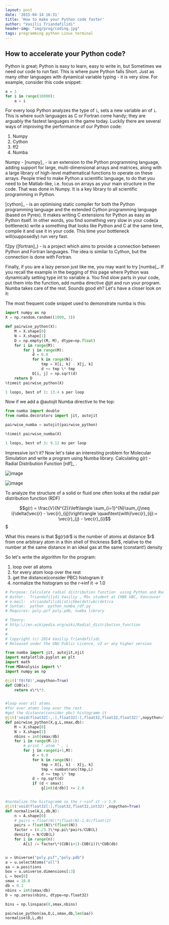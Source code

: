 ```yaml
---
layout: post
date: '2015-04-14 16:31'
title: 'How to make your Python code faster'
author: "Vasilii Triandafilidi"
header-img: "img/prog/coding.jpg"
tags: programming python Linux terminal
---
```


## How to accelerate your Python code?

Python is great; Python is easy to learn, easy to write in, but
Sometimes we need our code to run fast. This is where pure Python falls
Short. Just as many other languages with dynamical variable typing - it
is very slow. For example, consider this code snippet:

```python
a = 1
for i in range(10000):
    a = i
```

For every loop Python analyzes the type of `i`, sets a new variable an of
`i`. This is where such languages as C or Fortran come handy; they are
arguably the fastest languages in the game today. Luckily there are
several ways of improving the performance of our Python code:

1.  Numpy
2.  Cython
3.  ff2
4.  Numba

Numpy - [numpy]\_ - is an extension to the Python programming language,
adding support for large, multi-dimensional arrays and matrices, along
with a large library of high-level mathematical functions to operate on
these arrays. People tried to make Python a scientific
language, to do that you need to be Matlab-like, i.e. focus on arrays as
your main structure in the code. That was done in Numpy. It is a key
library to all scientific programming in Python.

[cython]\_ - is an optimising static compiler for both the Python
programming language and the extended Cython programming language (based
on Pyrex). It makes writing C extensions for Python as easy as Python
itself. In other words, you find something very slow in your code(a
bottleneck) write a something that looks like Python and C at the same
time, compile it and use it in your code. This time your bottleneck
will(supposedly) run very fast.

f2py ([fortran]\_) - is a project which aims to provide a connection
between Python and Fortran languages. The idea is similar to Cython, but
the connection is done with Fortran.

Finally, if you are a lazy person just like me, you may want to try
[numba]\_. If you recall the example in the begging of this page where
Python was dynamically setting type int to variable a. You find slow
parts in your code, put them into the function, add numba directive @jit and
run your program. Numba takes care of the rest. Sounds good eh? Let's
have a closer look on it:

The most frequent code snippet used to demonstrate numba is this:

```python
import numpy as np
X = np.random.random((1000, 3))

def pairwise_python(X):
    M = X.shape[0]
    N = X.shape[1]
    D = np.empty((M, M), dtype=np.float)
    for i in range(M):
        for j in range(M):
            d = 0.0
            for k in range(N):
                tmp = X[i, k] - X[j, k]
                d += tmp \* tmp
            D[i, j] = np.sqrt(d)
    return D
%timeit pairwise_python(X)
```

```python
1 loops, best of 3: 13.4 s per loop
```

Now if we add a @autojit Numba directive to the top:

```python
from numba import double
from numba.decorators import jit, autojit

pairwise_numba = autojit(pairwise_python)

%timeit pairwise_numba(X)
```

```python
1 loops, best of 3: 9.12 ms per loop
```

Impressive isn't it? Now let's take an interesting problem for Molecular
Simulation and write a program using Numba library. Calculating g(r) -
Radial Distribution Function [rdf]\_ .

![image](./images/rdf_atoms.jpeg)

![image](./images/rdf.png)

To analyze the structure of a solid or fluid one often looks at
the radial pair distribution function (RDF)

$$g(r) = \frac{V}{N^{2}}\left\langle \sum_{i=1}^{N}\sum_{j\neq i}\delta(\vec{r} - \vec{r}_{ij})\right\rangle \quad\text{with}\vec{r}_{ij}:= \vec{r}_{j} - \vec{r}_{i}$$$

What this means is that \$g(r)dr\$ is the number of atoms at
distance \$r\$ from one arbitrary atom in a thin shell of thickness
\$dr\$, relative to the number at the same distance in an ideal gas at
the same (constant!) density

So let's write the algorithm for the program:

1.  loop over all atoms
2.  for every atom loop over the rest
3.  get the distance(consider PBC) histogram it
4.  normalize the histogram so the r-\>inf it -\> 1.0

```python
# Purpose: Calculate radial distribution function  using Python and Numba library
# Author:  Triandafilidi Vasiliy , MSc student at CHBE UBC, Vancouver
# e-mail:  vtriandafilidi(at)chbe(dot)ubc(dot)ca
# Syntax:  python  python_numba_rdf.py
# Requires: poly.psf poly.pdb, numba library

# Theory:
# http:\//en.wikipedia.org/wiki/Radial_distribution_function
#
#
# Copyright (c) 2014 Vasiliy Triandafilidi
# Released under the GNU Public Licence, v2 or any higher version

from numba import jit, autojit,njit
import matplotlib.pyplot as plt
import math
from MDAnalysis import \*
import numpy as np

@jit('f8(f8)',nopython=True)
def CUB(x):
    return x\*\*3.


#loop over all atoms
#for ever atoms loop over the rest
#get the distance(consider pbc) histogramm it
@jit('void(float32[:,:],float32[:],float32,float32,float32)',nopython=True)
def pairwise_python(X,g,L,smax,db):
    M = X.shape[0]
    N = X.shape[1]
    nbins = int(smax/db)
    for i in range(M-1):
        # print " atom " , i
        for j in range(i+1,M):
            d = 0.0
            for k in range(N):
                tmp = X[i, k] - X[j, k]
                tmp = numbatrunc(tmp,L)
                d += tmp \* tmp
            d = np.sqrt(d)
            if (d < smax):
                g[int(d/db)] += 2.0


#normalize the histogramm so the r->inf it -> 1.0
@jit('void(float32[:],float32,float32,int32)',nopython=True)
def normalise(A,L,db,N):
    n = A.shape[0]
    # pairs = float(N)\*(float(N)-1.0)/float(2)
    pairs = float(N)\*(float(N))
    factor = (4./3.)\*np.pi\*pairs/CUB(L)
    density = N/CUB(L)
    for i in range(n):
        A[i] /= factor\*(CUB(i+1)-CUB(i))\*CUB(db)


u = Universe("poly.psf","poly.pdb")
a = u.selectAtoms("all")
aa = a.positions
box = u.universe.dimensions[:3]
L = box[0]
smax = 10.0
db = 0.1
nbins = int(smax/db)
D = np.zeros(nbins, dtype=np.float32)

bins = np.linspace(0,smax,nbins)

pairwise_python(aa,D,L,smax,db,len(aa))
normalise(D,L,db)
```
